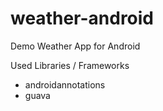 # weather-android
Demo Weather App for Android

Used Libraries / Frameworks
- androidannotations
- guava
